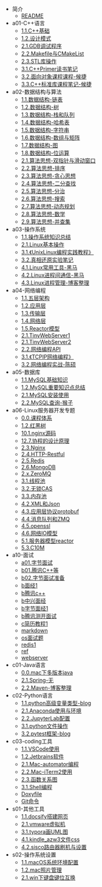 * 简介
  * [README](README.md)
* a01-C++语言
  * [1.1.C++基础](a01-C++语言/1.1.C++基础.md)
  * [1.2.设计模式](a01-C++语言/1.2.设计模式.md)
  * [2.1.GDB调试程序](a01-C++语言/2.1.GDB调试程序.md)
  * [2.2.Makefile与CMakeList](a01-C++语言/2.2.Makefile与CMakeList.md)
  * [2.3.STL库操作](a01-C++语言/2.3.STL库操作.md)
  * [3.1.C++Primer读书笔记](a01-C++语言/3.1.C++Primer读书笔记.md)
  * [3.2.面向对象课程课程-候捷](a01-C++语言/3.2.面向对象课程课程-候捷.md)
  * [3.3.C++标准库课程笔记-候捷](a01-C++语言/3.3.C++标准库课程笔记-候捷.md)
* a02-数据结构与算法
  * [1.1.数据结构-链表](a02-数据结构与算法/1.1.数据结构-链表.md)
  * [1.2.数据结构-树](a02-数据结构与算法/1.2.数据结构-树.md)
  * [1.3.数据结构-栈和队列](a02-数据结构与算法/1.3.数据结构-栈和队列.md)
  * [1.4.数据结构-哈希表](a02-数据结构与算法/1.4.数据结构-哈希表.md)
  * [1.5.数据结构-字符串](a02-数据结构与算法/1.5.数据结构-字符串.md)
  * [1.6.数据结构-数组与矩阵](a02-数据结构与算法/1.6.数据结构-数组与矩阵.md)
  * [1.7.数据结构-图](a02-数据结构与算法/1.7.数据结构-图.md)
  * [1.8.数据结构-位运算](a02-数据结构与算法/1.8.数据结构-位运算.md)
  * [2.1.算法思想-双指针与滑动窗口](a02-数据结构与算法/2.1.算法思想-双指针与滑动窗口.md)
  * [2.2.算法思想-排序](a02-数据结构与算法/2.2.算法思想-排序.md)
  * [2.3.算法思想-贪心思想](a02-数据结构与算法/2.3.算法思想-贪心思想.md)
  * [2.4.算法思想-二分查找](a02-数据结构与算法/2.4.算法思想-二分查找.md)
  * [2.5.算法思想-分治](a02-数据结构与算法/2.5.算法思想-分治.md)
  * [2.6.算法思想-搜索](a02-数据结构与算法/2.6.算法思想-搜索.md)
  * [2.7.算法思想-动态规划](a02-数据结构与算法/2.7.算法思想-动态规划.md)
  * [2.8.算法思想-数学](a02-数据结构与算法/2.8.算法思想-数学.md)
  * [2.9.算法思想-并查集](a02-数据结构与算法/2.9.算法思想-并查集.md)
* a03-操作系统
  * [1.1.操作系统知识总结](a03-操作系统/1.1.操作系统知识总结.md)
  * [2.1.Linux基本操作](a03-操作系统/2.1.Linux基本操作.md)
  * [3.1.《UnixLinux编程实践教程》](a03-操作系统/3.1.《UnixLinux编程实践教程》.md)
  * [3.2.真相还原实验笔记](a03-操作系统/3.2.真相还原实验笔记.md)
  * [4.1.Linux常用工具-黑马](a03-操作系统/4.1.Linux常用工具-黑马.md)
  * [4.2.Linux进程间通信-黑马](a03-操作系统/4.2.Linux进程间通信-黑马.md)
  * [4.3.Linux进程管理-博客整理](a03-操作系统/4.3.Linux进程管理-博客整理.md)
* a04-网络编程
  * [1.1.五层架构](a04-网络编程/1.1.五层架构.md)
  * [1.2.应用层](a04-网络编程/1.2.应用层.md)
  * [1.3.传输层](a04-网络编程/1.3.传输层.md)
  * [1.4.网络层](a04-网络编程/1.4.网络层.md)
  * [1.5.Reactor模型](a04-网络编程/1.5.Reactor模型.md)
  * [2.1.TinyWebServer1](a04-网络编程/2.1.TinyWebServer1.md)
  * [2.1.TinyWebServer2](a04-网络编程/2.1.TinyWebServer2.md)
  * [2.2.网络编程API](a04-网络编程/2.2.网络编程API.md)
  * [3.1.《TCPIP网络编程》](a04-网络编程/3.1.《TCPIP网络编程》.md)
  * [3.2.网络编程实战-陈硕](a04-网络编程/3.2.网络编程实战-陈硕.md)
* a05-数据库
  * [1.1.MySQL基础知识](a05-数据库/1.1.MySQL基础知识.md)
  * [1.2.MySQL重要知识点总结](a05-数据库/1.2.MySQL重要知识点总结.md)
  * [2.1.MySQL安装使用](a05-数据库/2.1.MySQL安装使用.md)
  * [2.2.MySQL查询-猴子](a05-数据库/2.2.MySQL查询-猴子.md)
* a06-Linux服务器开发专题
  * [0.0.课程体系](a06-Linux服务器开发专题/0.0.课程体系.md)
  * [1.2.红黑树](a06-Linux服务器开发专题/1.2.红黑树.md)
  * [10.1.nginx源码](a06-Linux服务器开发专题/10.1.nginx源码.md)
  * [12.7.协程的设计原理](a06-Linux服务器开发专题/12.7.协程的设计原理.md)
  * [2.3.Nginx](a06-Linux服务器开发专题/2.3.Nginx.md)
  * [2.4.HTTP-Restful](a06-Linux服务器开发专题/2.4.HTTP-Restful.md)
  * [2.5.Redis](a06-Linux服务器开发专题/2.5.Redis.md)
  * [2.6.MongoDB](a06-Linux服务器开发专题/2.6.MongoDB.md)
  * [2.x.ZeroMQ](a06-Linux服务器开发专题/2.x.ZeroMQ.md)
  * [3.1.线程池](a06-Linux服务器开发专题/3.1.线程池.md)
  * [3.2.无锁CAS](a06-Linux服务器开发专题/3.2.无锁CAS.md)
  * [3.3.内存池](a06-Linux服务器开发专题/3.3.内存池.md)
  * [4.2.XML和Json](a06-Linux服务器开发专题/4.2.XML和Json.md)
  * [4.3.应用层协议protobuf](a06-Linux服务器开发专题/4.3.应用层协议protobuf.md)
  * [4.4.消息队列和ZMQ](a06-Linux服务器开发专题/4.4.消息队列和ZMQ.md)
  * [4.5.openssl](a06-Linux服务器开发专题/4.5.openssl.md)
  * [4.6.网络IO模型](a06-Linux服务器开发专题/4.6.网络IO模型.md)
  * [5.1.服务器模型reactor](a06-Linux服务器开发专题/5.1.服务器模型reactor.md)
  * [5.3.C10M](a06-Linux服务器开发专题/5.3.C10M.md)
* a10-面试
  * [a01.字节面试](a10-面试/a01.字节面试.md)
  * [b01.腾讯C++等](a10-面试/b01.腾讯C++等.md)
  * [b02.字节面试准备](a10-面试/b02.字节面试准备.md)
  * [b面经1](a10-面试/b面经1.md)
  * [b腾讯c++](a10-面试/b腾讯c++.md)
  * [b中兴面经](a10-面试/b中兴面经.md)
  * [b字节面经1](a10-面试/b字节面经1.md)
  * [b腾讯测开面试](a10-面试/b腾讯测开面试.md)
  * [c简历教程1](a10-面试/c简历教程1.md)
  * [markdown](a10-面试/markdown.md)
  * [os面试题](a10-面试/os面试题.md)
  * [redis1](a10-面试/redis1.md)
  * [ref](a10-面试/ref.md)
  * [webserver](a10-面试/webserver.md)
* c01-Java语言
  * [0.0.mac下多版本java](c01-Java语言/0.0.mac下多版本java.md)
  * [2.1.Spring-无](c01-Java语言/2.1.Spring-无.md)
  * [2.2.Maven-博客整理](c01-Java语言/2.2.Maven-博客整理.md)
* c02-Python语言
  * [1.1.python高级变量类型-blog](c02-Python语言/1.1.python高级变量类型-blog.md)
  * [2.1.Anaconda使用与环境](c02-Python语言/2.1.Anaconda使用与环境.md)
  * [2.2.JupyterLab配置](c02-Python语言/2.2.JupyterLab配置.md)
  * [3.1.python文件操作](c02-Python语言/3.1.python文件操作.md)
  * [3.2.pytest框架-blog](c02-Python语言/3.2.pytest框架-blog.md)
* c03-coding工具
  * [1.1.VSCode使用](c03-coding工具/1.1.VSCode使用.md)
  * [1.2.Jetbrains软件](c03-coding工具/1.2.Jetbrains软件.md)
  * [2.1.Mac-automator编程](c03-coding工具/2.1.Mac-automator编程.md)
  * [2.2.Mac-iTerm2使用](c03-coding工具/2.2.Mac-iTerm2使用.md)
  * [2.3.函数关系图](c03-coding工具/2.3.函数关系图.md)
  * [3.1.Shell编程](c03-coding工具/3.1.Shell编程.md)
  * [Doxyfile](c03-coding工具/Doxyfile)
  * [Git命令](c03-coding工具/Git命令.md)
* s01-其他工具
  * [1.1.docsify搭建网页](s01-其他工具/1.1.docsify搭建网页.md)
  * [2.1.vmware虚拟机](s01-其他工具/2.1.vmware虚拟机.md)
  * [3.1.typora画UML图](s01-其他工具/3.1.typora画UML图.md)
  * [4.1.kindle_azw3文件css](s01-其他工具/4.1.kindle_azw3文件css.md)
  * [4.2.sisco路由器刷机与设置](s01-其他工具/4.2.sisco路由器刷机与设置.md)
* s02-操作系统设置
  * [1.1.macOS系统环境配置](s02-操作系统设置/1.1.macOS系统环境配置.md)
  * [1.2.mac照片管理](s02-操作系统设置/1.2.mac照片管理.md)
  * [2.1.win下键盘键位互换](s02-操作系统设置/2.1.win下键盘键位互换.md)
